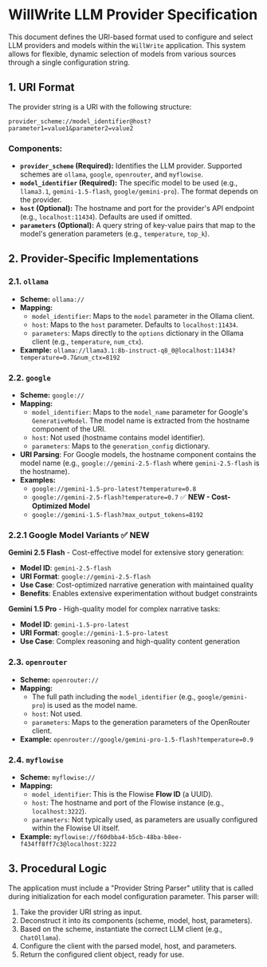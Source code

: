 # WillWrite LLM Provider Specification

This document defines the URI-based format used to configure and select LLM providers and models within the `WillWrite` application. This system allows for flexible, dynamic selection of models from various sources through a single configuration string.

## 1. URI Format

The provider string is a URI with the following structure:

`provider_scheme://model_identifier@host?parameter1=value1&parameter2=value2`

### Components:

-   **`provider_scheme` (Required):** Identifies the LLM provider. Supported schemes are `ollama`, `google`, `openrouter`, and `myflowise`.
-   **`model_identifier` (Required):** The specific model to be used (e.g., `llama3.1`, `gemini-1.5-flash`, `google/gemini-pro`). The format depends on the provider.
-   **`host` (Optional):** The hostname and port for the provider's API endpoint (e.g., `localhost:11434`). Defaults are used if omitted.
-   **`parameters` (Optional):** A query string of key-value pairs that map to the model's generation parameters (e.g., `temperature`, `top_k`).

## 2. Provider-Specific Implementations

### 2.1. `ollama`

-   **Scheme:** `ollama://`
-   **Mapping:**
    -   `model_identifier`: Maps to the `model` parameter in the Ollama client.
    -   `host`: Maps to the `host` parameter. Defaults to `localhost:11434`.
    -   `parameters`: Maps directly to the `options` dictionary in the Ollama client (e.g., `temperature`, `num_ctx`).
-   **Example:** `ollama://llama3.1:8b-instruct-q8_0@localhost:11434?temperature=0.7&num_ctx=8192`

### 2.2. `google`

-   **Scheme:** `google://`
-   **Mapping:**
    -   `model_identifier`: Maps to the `model_name` parameter for Google's `GenerativeModel`. The model name is extracted from the hostname component of the URI.
    -   `host`: Not used (hostname contains model identifier).
    -   `parameters`: Maps to the `generation_config` dictionary.
-   **URI Parsing**: For Google models, the hostname component contains the model name (e.g., `google://gemini-2.5-flash` where `gemini-2.5-flash` is the hostname).
-   **Examples:** 
    - `google://gemini-1.5-pro-latest?temperature=0.8`
    - `google://gemini-2.5-flash?temperature=0.7` ✅ **NEW - Cost-Optimized Model**
    - `google://gemini-1.5-flash?max_output_tokens=8192`

### 2.2.1 Google Model Variants ✅ **NEW**

**Gemini 2.5 Flash** - Cost-effective model for extensive story generation:
- **Model ID**: `gemini-2.5-flash`
- **URI Format**: `google://gemini-2.5-flash`
- **Use Case**: Cost-optimized narrative generation with maintained quality
- **Benefits**: Enables extensive experimentation without budget constraints

**Gemini 1.5 Pro** - High-quality model for complex narrative tasks:
- **Model ID**: `gemini-1.5-pro-latest`  
- **URI Format**: `google://gemini-1.5-pro-latest`
- **Use Case**: Complex reasoning and high-quality content generation

### 2.3. `openrouter`

-   **Scheme:** `openrouter://`
-   **Mapping:**
    -   The full path including the `model_identifier` (e.g., `google/gemini-pro`) is used as the model name.
    -   `host`: Not used.
    -   `parameters`: Maps to the generation parameters of the OpenRouter client.
-   **Example:** `openrouter://google/gemini-pro-1.5-flash?temperature=0.9`

### 2.4. `myflowise`

-   **Scheme:** `myflowise://`
-   **Mapping:**
    -   `model_identifier`: This is the Flowise **Flow ID** (a UUID).
    -   `host`: The hostname and port of the Flowise instance (e.g., `localhost:3222`).
    -   `parameters`: Not typically used, as parameters are usually configured within the Flowise UI itself.
-   **Example:** `myflowise://f60dbba4-b5cb-48ba-b8ee-f434ff8ff7c3@localhost:3222`

## 3. Procedural Logic

The application must include a "Provider String Parser" utility that is called during initialization for each model configuration parameter. This parser will:
1.  Take the provider URI string as input.
2.  Deconstruct it into its components (scheme, model, host, parameters).
3.  Based on the scheme, instantiate the correct LLM client (e.g., `ChatOllama`).
4.  Configure the client with the parsed model, host, and parameters.
5.  Return the configured client object, ready for use.
